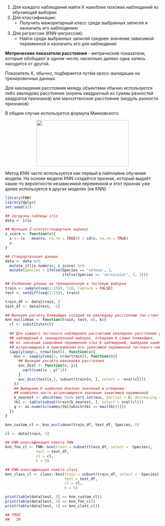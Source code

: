 1. Для каждого наблюдения найти К наиоблее похожих наблюдений из обучающей выборки
2. Для классификации:
	- Получить мажоритарный класс среди выбранных записей и назначить его наблюдению
3. Для регрессии (KNN-регрессия):
	- Найти среди выбранных записей среднее значение зависимой переменной и назначить его для наблюдения

**Метрические показатели расстояния** - метрические показатели, которые обобщают в одном числе, насколько далеко одна запись находится от другой.

Показатель К, обычно, подбирается путём кросс-валидации на тренировочных данных.

Для нахождения расстояния между объектами обычно используется либо евклидово расстояние (корень квадратный из суммы разностей квадратов признаков) или манхэттенское расстояние (модуль разности признаков)


В общем случае используется формула Минковского:

<p align="center">
	<img width="300" height="150" src = "https://render.githubusercontent.com/render/math?math=\rho(x,%20y)%20=%20(\sum^n_{i=1}%20\left|x_i%20-%20y_i\right|^p)^{1/p}">
</p>

Метод KNN часто используется как первый в пайплайне обучения модели. На основе модели KNN создаётся признак, который выдаёт какие-то вероятности независимой переменной и этот признак уже далее используется в других моделях (не KNN)

```r
library(FNN)
library(dplyr)
set.seed(42)

## Загрузка таблицы iris
data <- iris

## Функция Z-score(стандартная оценка)
z_score <- function(x){
  x <- (x - mean(x, na.rm = TRUE)) / sd(x, na.rm = TRUE)
  x
}

## Стандартизация данных
data <- data %>% 
  mutate_if(is.numeric, z_score) %>% 
  mutate(Species = ifelse(Species == 'setosa', 1, 
                          ifelse(Species == 'versicolor', 2, 3)))

## Разбиение данных на тренировочную и тестовую выборки
train <- sample(seq(1:150), 120, replace = FALSE)
test <- setdiff(seq(1:150), train)

train_df <- data[train, ]
test_df <- data[test, -5]

## Функция расчёта ближайщих соседей по евклидову расстоянию (не стоит использовать кроме как пример)
knn_euclidean <- function(train, test, cl, k){
  cl <- substitute(cl)
  
  ## Для каждого тестового наблюдения рассчитаем евклидово расстояние до всех
  ## наблюдений в тренировочной выборке, отбираем K самых ближайщих,
  ## из значений зависимой переменной этих K наблюдений, выбираем наиболее часто
  ## встречающееся и присваиваем его зависимой переменной тестового наблюдения
  sapply(seq(1, nrow(test)), function(x){
    euc <- sapply(seq(1, nrow(train)), function(n){
      ## Функция расчёта евклидова расстояния
      euc_dist <- function(x, y){
        sqrt(sum((x - y)^2))
      }
      euc_dist(test[x,], subset(train[n, ], select = -eval(cl)))
    })
    ## Выбираем K наиболее близких значений и отбираем 
    ## наиболее часто встречающееся значение зависимой переменной
    k_nearest <- which(euc %in% sort.int(euc, partial = k, decreasing = FALSE)[1:k])
    tbl <- table(subset(train[k_nearest, ], select = eval(cl)))
    q <- as.numeric(names(tbl[which(tbl == max(tbl))]))
  })
}

knn_custom_cl <- knn_euclidean(train_df, test_df, Species, 5)

cl <- data[train, 5]

## KNN-классификация пакета FNN
knn_fnn_cl <- FNN::knn(train = subset(train_df, select = -Species),
              test = test_df,
              cl = cl,
              k = 5)

## KNN-классификация пакета class
knn_class_cl <- class::knn(train = subset(train_df, select = -Species),
                           test = test_df,
                           cl = cl,
                           k = 5)

print(table(data[test, 5] == knn_custom_cl))
print(table(data[test, 5] == knn_fnn_cl))
print(table(data[test, 5] == knn_class_cl))

## TRUE
##	 30
```
